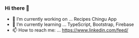 ### Hi there 👋


- 🔭 I’m currently working on ... Recipes Chingu App
- 🌱 I’m currently learning ... TypeScript, Bootstrap, Firebase
- 📫 How to reach me: ... https://www.linkedin.com/feed/


